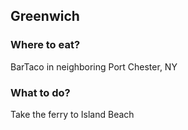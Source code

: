 ## Greenwich

### Where to eat?
BarTaco in neighboring Port Chester, NY

### What to do?
Take the ferry to Island Beach
